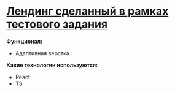 # [Лендинг сделанный в рамках тестового задания](https://rudokopov.github.io/welbex-landing/)

**Функционал:**

- Адаптивная верстка

**Какие технологии используются:**

- React
- TS
